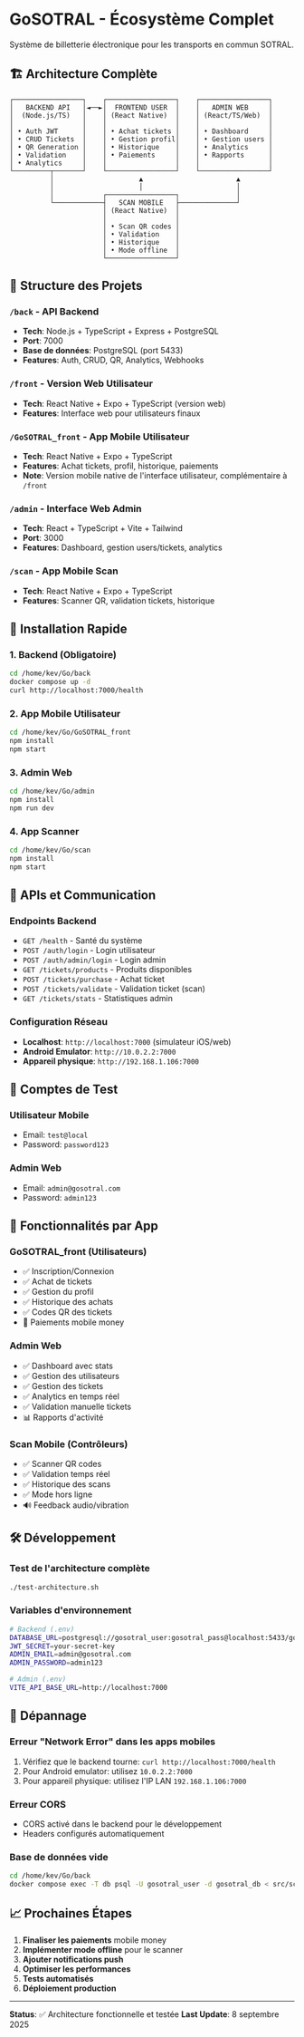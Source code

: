 # GoSOTRAL - Écosystème Complet

Système de billetterie électronique pour les transports en commun SOTRAL.

## 🏗️ **Architecture Complète**

```
┌─────────────────┐    ┌─────────────────┐    ┌─────────────────┐
│   BACKEND API   │◄──►│  FRONTEND USER  │    │   ADMIN WEB     │
│  (Node.js/TS)   │    │ (React Native)  │    │ (React/TS/Web)  │
│                 │    │                 │    │                 │
│ • Auth JWT      │    │ • Achat tickets │    │ • Dashboard     │
│ • CRUD Tickets  │    │ • Gestion profil│    │ • Gestion users │
│ • QR Generation │    │ • Historique    │    │ • Analytics     │
│ • Validation    │    │ • Paiements     │    │ • Rapports      │
│ • Analytics     │    │                 │    │                 │
└─────────┬───────┘    └─────────────────┘    └─────────────────┘
          │                     ▲                       ▲
          │                     │                       │
          │            ┌─────────────────┐              │
          └────────────┤   SCAN MOBILE   ├──────────────┘
                       │ (React Native)  │
                       │                 │
                       │ • Scan QR codes │
                       │ • Validation    │
                       │ • Historique    │
                       │ • Mode offline  │
                       └─────────────────┘
```

## 📁 **Structure des Projets**

### `/back` - API Backend
- **Tech**: Node.js + TypeScript + Express + PostgreSQL
- **Port**: 7000
- **Base de données**: PostgreSQL (port 5433)
- **Features**: Auth, CRUD, QR, Analytics, Webhooks

### `/front` - Version Web Utilisateur
- **Tech**: React Native + Expo + TypeScript (version web)
- **Features**: Interface web pour utilisateurs finaux

### `/GoSOTRAL_front` - App Mobile Utilisateur
- **Tech**: React Native + Expo + TypeScript
- **Features**: Achat tickets, profil, historique, paiements
- **Note**: Version mobile native de l'interface utilisateur, complémentaire à `/front`

### `/admin` - Interface Web Admin
- **Tech**: React + TypeScript + Vite + Tailwind
- **Port**: 3000
- **Features**: Dashboard, gestion users/tickets, analytics

### `/scan` - App Mobile Scan
- **Tech**: React Native + Expo + TypeScript
- **Features**: Scanner QR, validation tickets, historique

## 🚀 **Installation Rapide**

### 1. Backend (Obligatoire)
```bash
cd /home/kev/Go/back
docker compose up -d
curl http://localhost:7000/health
```

### 2. App Mobile Utilisateur
```bash
cd /home/kev/Go/GoSOTRAL_front
npm install
npm start
```

### 3. Admin Web
```bash
cd /home/kev/Go/admin
npm install
npm run dev
```

### 4. App Scanner
```bash
cd /home/kev/Go/scan
npm install
npm start
```

## 🔗 **APIs et Communication**

### Endpoints Backend
- `GET /health` - Santé du système
- `POST /auth/login` - Login utilisateur
- `POST /auth/admin/login` - Login admin
- `GET /tickets/products` - Produits disponibles
- `POST /tickets/purchase` - Achat ticket
- `POST /tickets/validate` - Validation ticket (scan)
- `GET /tickets/stats` - Statistiques admin

### Configuration Réseau
- **Localhost**: `http://localhost:7000` (simulateur iOS/web)
- **Android Emulator**: `http://10.0.2.2:7000`
- **Appareil physique**: `http://192.168.1.106:7000`

## 👥 **Comptes de Test**

### Utilisateur Mobile
- Email: `test@local`
- Password: `password123`

### Admin Web
- Email: `admin@gosotral.com`
- Password: `admin123`

## 📱 **Fonctionnalités par App**

### GoSOTRAL_front (Utilisateurs)
- ✅ Inscription/Connexion
- ✅ Achat de tickets
- ✅ Gestion du profil
- ✅ Historique des achats
- ✅ Codes QR des tickets
- 🔄 Paiements mobile money

### Admin Web
- ✅ Dashboard avec stats
- ✅ Gestion des utilisateurs
- ✅ Gestion des tickets
- ✅ Analytics en temps réel
- ✅ Validation manuelle tickets
- 📊 Rapports d'activité

### Scan Mobile (Contrôleurs)
- ✅ Scanner QR codes
- ✅ Validation temps réel
- ✅ Historique des scans
- ✅ Mode hors ligne
- 🔊 Feedback audio/vibration

## 🛠️ **Développement**

### Test de l'architecture complète
```bash
./test-architecture.sh
```

### Variables d'environnement
```bash
# Backend (.env)
DATABASE_URL=postgresql://gosotral_user:gosotral_pass@localhost:5433/gosotral_db
JWT_SECRET=your-secret-key
ADMIN_EMAIL=admin@gosotral.com
ADMIN_PASSWORD=admin123

# Admin (.env)
VITE_API_BASE_URL=http://localhost:7000
```

## 🔧 **Dépannage**

### Erreur "Network Error" dans les apps mobiles
1. Vérifiez que le backend tourne: `curl http://localhost:7000/health`
2. Pour Android emulator: utilisez `10.0.2.2:7000`
3. Pour appareil physique: utilisez l'IP LAN `192.168.1.106:7000`

### Erreur CORS
- CORS activé dans le backend pour le développement
- Headers configurés automatiquement

### Base de données vide
```bash
cd /home/kev/Go/back
docker compose exec -T db psql -U gosotral_user -d gosotral_db < src/schema/users.sql
```

## 📈 **Prochaines Étapes**

1. **Finaliser les paiements** mobile money
2. **Implémenter mode offline** pour le scanner
3. **Ajouter notifications push**
4. **Optimiser les performances**
5. **Tests automatisés**
6. **Déploiement production**

---

**Status**: ✅ Architecture fonctionnelle et testée
**Last Update**: 8 septembre 2025
